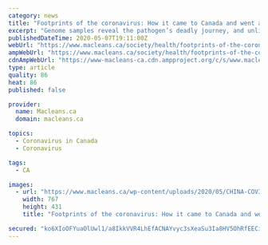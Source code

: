 ```yaml
---
category: news
title: "Footprints of the coronavirus: How it came to Canada and went around the world"
excerpt: "Genome samples reveal the pathogen’s deadly journey, and unlike the leaders of certain global superpowers, the science doesn’t lie."
publishedDateTime: 2020-05-07T19:11:00Z
webUrl: "https://www.macleans.ca/society/health/footprints-of-the-coronavirus-how-it-came-to-canada-and-went-around-the-world/"
ampWebUrl: "https://www.macleans.ca/society/health/footprints-of-the-coronavirus-how-it-came-to-canada-and-went-around-the-world/amp/"
cdnAmpWebUrl: "https://www-macleans-ca.cdn.ampproject.org/c/s/www.macleans.ca/society/health/footprints-of-the-coronavirus-how-it-came-to-canada-and-went-around-the-world/amp/"
type: article
quality: 86
heat: 86
published: false

provider:
  name: Macleans.ca
  domain: macleans.ca

topics:
  - Coronavirus in Canada
  - Coronavirus

tags:
  - CA

images:
  - url: "https://www.macleans.ca/wp-content/uploads/2020/05/CHINA-COVID-GLAVIN-MAY07-01-767x431.jpg"
    width: 767
    height: 431
    title: "Footprints of the coronavirus: How it came to Canada and went around the world"

secured: "ko6XIoOFYuaOlUwl1/a8IkkVVR4LhEfACNAYvyc3sXeaSu3Ia8HV5OhRfEECi832phO7ii8RrJwgdQlq1ixYw1G+SyVjRm2dsxQF2T/lZRsVk+q0zH2ZQlG5HC4AhG6J2dlqz0TXYhyIPJBSfIFrP/GVnvBcvsCthYITid61oBtq/5BifcMKEwFt/IdiJxceR6gwiPgfbCchr3kvBJ45OZzw6oatHH0g34pqUNYOdJenUaTRBi3IQhFZBod5LVJAuunargjfZnOyNt6ShE2e/8INfmDQRzFrph0pRLB/djP4IpVb5cY4gzVzgCrbwTFGiJkQhXOJ7m0XSidUd8z0PoMSdRS84P4bWTPIcvgYh7ZW+JGYLm8YbQVHlyOo0bb6SjJnFE24wB7T1ZZicfhDCFmn+qlFk6TRhfAXw1tsKF115NA5Ox5B2mNJjgo11ugDhAIbxqU5X8lgLDKOAXnru/vk7wVVYLyOKQIhQOQ8I28=;+t3dbLqFFImdGP6gbaqphg=="
---
```


